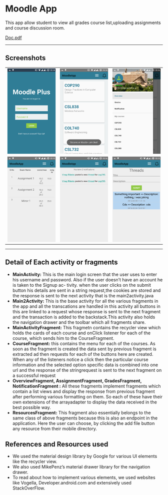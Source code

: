 # Moodle App

This app allow student to view all grades course list,uploading assignments and course discussion room.

[Doc.pdf](doc/assignment-1-moodle.pdf)

---

## Screenshots

  <table>
    <tr>
     <td><img src="doc/login.png"></td>
     <td><img src="doc/mycourses.png"></td>
     <td><img src="doc/drawer.png"></td>
    <tr> 
      <td><img src="doc/grades.png"></td>
      <td><img src="doc/notifications.png"></td>
      <td><img src="doc/threads.png"></td>
    </tr>
  </table>
  
---

## Detail of Each activity or fragments
* **MainActivity:** This is the main login screen that the user uses to enter his username and password. Also if the user doesn’t have an account he is taken to the Signup ac- tivity. when the user clicks on the submit button his details are sent in a string request,the cookies are stored and the response is sent to the next activity that is the main2activity.java
* **Main2Activity:** This is the base activity for all the various fragments in the app and all the transcations are handled in this activity all buttons in this are linked to a request whose response is sent to the next fragment and the transaction is added to the backstack.This activity also holds the navigation drawer and the toolbar which all fragments share.
* **MainActivityFragment:** This fragmetn contains the recycler view which holds the cards of each course and onClick listener for each of the course, which sends him to the CourseFragment.
* **CourseFragment:** this contains the menu for each of the courses. As soon as the fragment is created the data sent by previous fragment is extracted ad then requests for each of the buttons here are created. When any of the listeners notice a click then the particular course information and the selected option specific data is combined into one url and the response of the stringrequest is sent to the next fragment on a successful request
* **OverviewFragment, AssignmentFragment, GradesFragment, NotificationFragment :** All these fragments implement fragments which contain a list views and display the response from previous fragment after performing various formatting on them. So each of these have their own extensions of the arrayadapter to display the data received in the best possible way.
* **ResourcesFragment:** This fragment also essentially belongs to the same class of above fragments because this is also an endpoint in the application. Here the user can choose, by clicking the add file button any resource from their mobile directory.

## References and Resources used
* We used the material design library by Google for various UI elements like the recycler view.
* We also used MikePenz’s material drawer library for the navigation drawer.
* To read about how to implement various elements, we used websites like Vogella, Developer.android.com and extensively used StackOverFlow.
